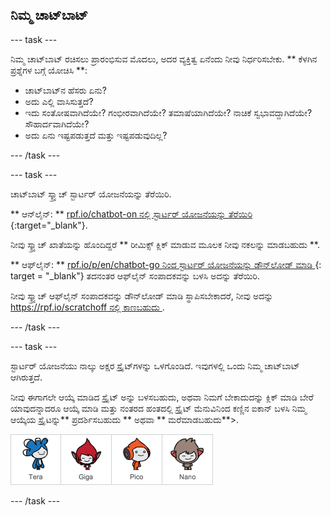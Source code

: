 ## ನಿಮ್ಮ ಚಾಟ್‌ಬಾಟ್

\--- task \---

ನಿಮ್ಮ ಚಾಟ್‌ಬಾಟ್ ರಚಿಸಲು ಪ್ರಾರಂಭಿಸುವ ಮೊದಲು, ಅದರ ವ್ಯಕ್ತಿತ್ವ ಏನೆಂದು ನೀವು ನಿರ್ಧರಿಸಬೇಕು. ** ಕೆಳಗಿನ ಪ್ರಶ್ನೆಗಳ ಬಗ್ಗೆ ಯೋಚಿಸಿ **:

+ ಚಾಟ್‌ಬಾಟ್‌ನ ಹೆಸರು ಏನು?
+ ಅದು ಎಲ್ಲಿ ವಾಸಿಸುತ್ತದೆ?
+ ಇದು ಸಂತೋಷವಾಗಿದೆಯೇ? ಗಂಭೀರವಾಗಿದೆಯೇ? ತಮಾಷೆಯಾಗಿದೆಯೇ? ನಾಚಿಕೆ ಸ್ವಭಾವದ್ದಾಗಿದೆಯೇ? ಸೌಹಾರ್ದವಾಗಿದೆಯೇ?
+ ಅದು ಏನು ಇಷ್ಟಪಡುತ್ತದೆ ಮತ್ತು ಇಷ್ಟಪಡುವುದಿಲ್ಲ?

\--- /task \---

\--- task \---

ಚಾಟ್‌ಬಾಟ್ ಸ್ಕ್ರ್ಯಾಚ್ ಸ್ಟಾರ್ಟರ್ ಯೋಜನೆಯನ್ನು ತೆರೆಯಿರಿ.

** ಆನ್‌ಲೈನ್: ** [ rpf.io/chatbot-on ನಲ್ಲಿ ಸ್ಟಾರ್ಟರ್ ಯೋಜನೆಯನ್ನು ತೆರೆಯಿರಿ ](http://rpf.io/chatbot-on){:target="_blank"}.

ನೀವು ಸ್ಕ್ರ್ಯಾಚ್ ಖಾತೆಯನ್ನು ಹೊಂದಿದ್ದರೆ ** ರೀಮಿಕ್ಸ್ ಕ್ಲಿಕ್ ಮಾಡುವ ಮೂಲಕ ನೀವು ನಕಲನ್ನು ಮಾಡಬಹುದು **.

** ಆಫ್‌ಲೈನ್: ** [ rpf.io/p/en/chatbot-go ನಿಂದ ಸ್ಟಾರ್ಟರ್ ಯೋಜನೆಯನ್ನು ಡೌನ್‌ಲೋಡ್ ಮಾಡಿ ](http://rpf.io/p/en/chatbot-go) {: target = "_blank"} ತದನಂತರ ಆಫ್‌ಲೈನ್ ಸಂಪಾದಕವನ್ನು ಬಳಸಿ ಅದನ್ನು ತೆರೆಯಿರಿ.

ನೀವು ಸ್ಕ್ರ್ಯಾಚ್ ಆಫ್‌ಲೈನ್ ಸಂಪಾದಕವನ್ನು ಡೌನ್‌ಲೋಡ್ ಮಾಡಿ ಸ್ಥಾಪಿಸಬೇಕಾದರೆ, ನೀವು ಅದನ್ನು [ https://rpf.io/scratchoff ನಲ್ಲಿ ಕಾಣಬಹುದು ](rpf.io/scratchoff).

\--- /task \---

\--- task \---

ಸ್ಟಾರ್ಟರ್ ಯೋಜನೆಯು ನಾಲ್ಕು ಅಕ್ಷರ ಸ್ಪ್ರೈಟ್‌ಗಳನ್ನು ಒಳಗೊಂಡಿದೆ. ಇವುಗಳಲ್ಲಿ ಒಂದು ನಿಮ್ಮ ಚಾಟ್‌ಬಾಟ್ ಆಗಿರುತ್ತದೆ.

ನೀವು ಈಗಾಗಲೇ ಆಯ್ಕೆ ಮಾಡಿದ ಸ್ಪ್ರೈಟ್ ಅನ್ನು ಬಳಸಬಹುದು, ಅಥವಾ ನಿಮಗೆ ಬೇಕಾದುದನ್ನು ಕ್ಲಿಕ್ ಮಾಡಿ ಬೇರೆ ಯಾವುದನ್ನಾದರೂ ಆಯ್ಕೆ ಮಾಡಿ ಮತ್ತು ನಂತರದ ಹಂತದಲ್ಲಿ ಸ್ಪ್ರೈಟ್ ಮೆನುವಿನಿಂದ ಕಣ್ಣಿನ ಐಕಾನ್ ಬಳಸಿ ನಿಮ್ಮ ಆಯ್ಕೆಯ ಸ್ಪ್ರೈಟನ್ನು** ಪ್ರದರ್ಶಿಸಬಹುದು ** ಅಥವಾ ** ಮರೆಮಾಡಬಹುದು**>.

![ಪಾತ್ರವನ್ನು ಆರಿಸಿ](images/chatbot-characters.png)

\--- /task \---